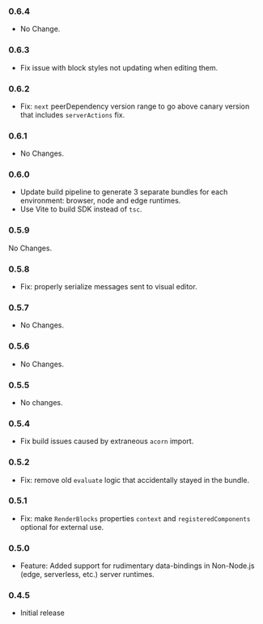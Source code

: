 ### 0.6.4

- No Change.

### 0.6.3

- Fix issue with block styles not updating when editing them.

### 0.6.2

- Fix: `next` peerDependency version range to go above canary version that includes `serverActions` fix.

### 0.6.1

- No Changes.

### 0.6.0

- Update build pipeline to generate 3 separate bundles for each environment: browser, node and edge runtimes.
- Use Vite to build SDK instead of `tsc`.

### 0.5.9

No Changes.

### 0.5.8

- Fix: properly serialize messages sent to visual editor.

### 0.5.7

- No Changes.

### 0.5.6

- No Changes.

### 0.5.5

- No changes.

### 0.5.4

- Fix build issues caused by extraneous `acorn` import.

### 0.5.2

- Fix: remove old `evaluate` logic that accidentally stayed in the bundle.

### 0.5.1

- Fix: make `RenderBlocks` properties `context` and `registeredComponents` optional for external use.

### 0.5.0

- Feature: Added support for rudimentary data-bindings in Non-Node.js (edge, serverless, etc.) server runtimes.

### 0.4.5

- Initial release
